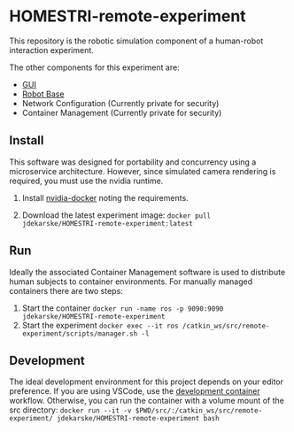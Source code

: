 # HOMESTRI-remote-experiment

This repository is the robotic simulation component of a human-robot interaction experiment.

The other components for this experiment are:
- [GUI](https://github.com/jdekarske/HOMESTRI-dragdrop)
- [Robot Base](https://github.com/jdekarske/HOMESTRI-UR5e)
- Network Configuration (Currently private for security)
- Container Management (Currently private for security)

## Install
This software was designed for portability and concurrency using a microservice architecture. However, since simulated camera rendering is required, you must use the nvidia runtime.

1. Install [nvidia-docker](https://docs.nvidia.com/datacenter/cloud-native/container-toolkit/install-guide.html#docker) noting the requirements.

2. Download the latest experiment image: `docker pull jdekarske/HOMESTRI-remote-experiment:latest`

## Run
Ideally the associated Container Management software is used to distribute human subjects to container environments. For manually managed containers there are two steps:

1. Start the container `docker run -name ros -p 9090:9090 jdekarske/HOMESTRI-remote-experiment`
2. Start the experiment `docker exec --it ros /catkin_ws/src/remote-experiment/scripts/manager.sh -l`

## Development
The ideal development environment for this project depends on your editor preference. If you are using VSCode, use the [development container](https://code.visualstudio.com/docs/devcontainers/containers) workflow. Otherwise, you can run the container with a volume mount of the src directory: `docker run --it -v $PWD/src/:/catkin_ws/src/remote-experiment/ jdekarske/HOMESTRI-remote-experiment bash`
